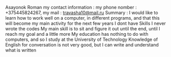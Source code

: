 Asayonok Roman 
my contact information : my phone nomber : +375445824267, my mail : travasha10@mail.ru
Summary : I would like to learn how to work well on a computer, in different programs, and that this will become my main activity for the next few years 
I dont have Skills
I never wrote the codes My main skill is to sit and figure it out until the end, until
I reach my goal and a little more My education has nothing to do with computers, and so I study at the University of Technology
Knowledge of English for conversation is not very good, but I can write and understand what is written


